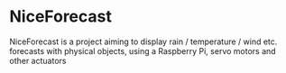 NiceForecast
============

NiceForecast is a project aiming to display rain / temperature / wind etc. forecasts with physical objects, using a Raspberry Pi, servo motors and other actuators
